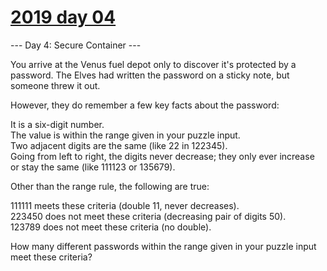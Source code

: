 # [2019 day 04](https://adventofcode.com/2019/day/4)

--- Day 4: Secure Container ---

You arrive at the Venus fuel depot only to discover it's protected by a password.  The Elves had written the password on a sticky note, but someone threw it out.



However, they do remember a few key facts about the password:



It is a six-digit number.\
The value is within the range given in your puzzle input.\
Two adjacent digits are the same (like 22 in 122345).\
Going from left to right, the digits never decrease; they only ever increase or stay the same (like 111123 or 135679).



Other than the range rule, the following are true:



111111 meets these criteria (double 11, never decreases).\
223450 does not meet these criteria (decreasing pair of digits 50).\
123789 does not meet these criteria (no double).



How many different passwords within the range given in your puzzle input meet these criteria?



